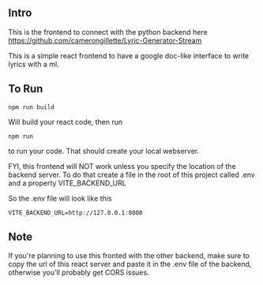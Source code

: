 ## Intro
This is the frontend to connect with the python backend here https://github.com/camerongillette/Lyric-Generator-Stream

This is a simple react frontend to have a google doc-like interface to write lyrics with a ml.

## To Run
```npm run build```

Will build your react code, then run 

```npm run```

to run your code. That should create your local webserver. 

FYI, this frontend will NOT work unless you specify the location of the backend server. To do that create a file in the root of this project called .env and a property VITE_BACKEND_URL

So the .env file will look like this 

```VITE_BACKEND_URL=http://127.0.0.1:8000```


## Note
If you're planning to use this fronted with the other backend, make sure to copy the url of this react server and paste it in the .env file of the backend, otherwise you'll probably get CORS issues.
